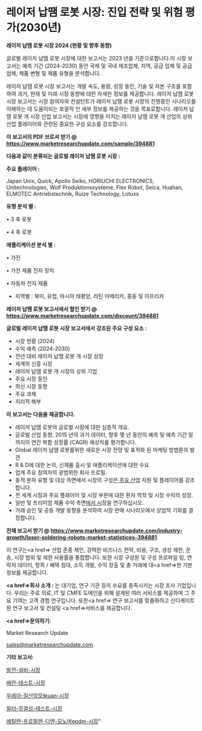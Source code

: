 # 레이저 납땜 로봇 시장: 진입 전략 및 위험 평가(2030년)

<strong>레이저 납땜 로봇 시장 2024 (현황 및 향후 동향)</strong>

글로벌 레이저 납땜 로봇 시장에 대한 보고서는 2023 년을 기준으로합니다.이 시장 보고서는 예측 기간 (2024-2030) 동안 국제 및 국내 제조업체, 지역, 공급 업체 및 공급 업체, 제품 변형 및 제품 유형을 분석합니다.

레이저 납땜 로봇 시장 보고서는 개발 속도, 용량, 성장 동인, 기술 및 자본 구조를 포함하여 과거, 현재 및 미래 시장 동향에 대한 자세한 정보를 제공합니다. 레이저 납땜 로봇 시장 보고서는 시장 참여자와 컨설턴트가 레이저 납땜 로봇 시장의 진행중인 시나리오를 이해하는 데 도움이되는 포괄적 인 세부 정보를 제공하는 것을 목표로합니다. 레이저 납땜 로봇 개 시장 산업 보고서는 시장에 영향을 미치는 레이저 납땜 로봇 개 산업의 상위 산업 플레이어와 관련된 중요한 구성 요소를 강조합니다.



<strong>이 보고서의 PDF 브로셔 받기 @ <a href=https://www.marketresearchupdate.com/sample/394881>https://www.marketresearchupdate.com/sample/394881</a></strong>



<strong>다음과 같이 분류되는 글로벌 레이저 납땜 로봇 시장 :</strong>



<strong>주요 플레이어 :</strong>

Japan Unix, Quick, Apollo Seiko, HORIUCHI ELECTRONICS, Unitechnologies, Wolf Produktionssysteme, Flex Robot, Seica, Huahan, ELMOTEC Antriebstechnik, Ruize Technology, Lotuxs



<strong>유형 분석 별 :</strong>

• 3 축 로봇

• 4 축 로봇



<strong>애플리케이션 분석 별 :</strong>

• 가전

• 가전 ​​제품 전자 장치

• 자동차 전자 제품

<ul>
  <li>지역별 : 북미, 유럽, 아시아 태평양, 라틴 아메리카, 중동 및 아프리카</li>
</ul>


<strong>레이저 납땜 로봇 보고서에서 할인 받기 @ <a href=https://www.marketresearchupdate.com/discount/394881>https://www.marketresearchupdate.com/discount/394881</a></strong>



<strong>글로벌 레이저 납땜 로봇 시장 보고서에서 강조된 주요 구성 요소 :</strong>
<ul>
  <li>시장 현황 (2024)</li>
  <li>수익 예측 (2024-2030)</li>
  <li>전년 대비 레이저 납땜 로봇 개 시장 성장</li>
  <li>세계의 신흥 시장</li>
  <li>레이저 납땜 로봇 개 시장의 상위 기업</li>
  <li>주요 시장 동인</li>
  <li>최신 시장 동향</li>
  <li>주요 과제</li>
  <li>지리적 해부</li>
</ul>


<strong>이 보고서는 다음을 제공합니다.</strong>
<ul>
  <li>레이저 납땜 로봇의 글로벌 시장에 대한 심층적 개요.</li>
  <li>글로벌 산업 동향, 2015 년의 과거 데이터, 향후 몇 년 동안의 예측 및 예측 기간 말까지의 연간 복합 성장률 (CAGR) 예상치를 평가합니다.</li>
  <li>Global 레이저 납땜 로봇를위한 새로운 시장 전망 및 표적화 된 마케팅 방법론의 발견</li>
  <li>R &amp; D에 대한 논의, 신제품 출시 및 애플리케이션에 대한 수요.</li>
  <li>업계 주요 참여자의 광범위한 회사 프로필.</li>
  <li>동적 분자 유형 및 대상 측면에서 시장의 구성은<a href=> 주요 산</a>업 자원 및 플레이어를 강조합니다.</li>
  <li>전 세계 시장과 주요 플레이어 및 시장 부문에 대한 환자 역학 및 시장 수익의 성장.</li>
  <li>일반 및 프리미엄 제품 수익 측면<a href=>에서 시</a>장을 연구하십시오.</li>
  <li>거래 승인 및 공동 개발 동향을 분석하여 시장 판매 시나리오에서 상업적 기회를 결정합니다.</li>
</ul>



<strong>전체 보고서 받기 @ <a href=https://www.marketresearchupdate.com/industry-growth/laser-soldering-robots-market-statistices-394881>https://www.marketresearchupdate.com/industry-growth/laser-soldering-robots-market-statistices-394881</a></strong>

이 연구는<a href=> 산업 존중</a> 체인, 강력한 비즈니스 전략, 비용, 구조, 생성 제한, 운송, 시장 범위 및 제한 사용률을 통합합니다. 또한 시장 구성원 및 구성 프로파일 링, 연락처 데이터, 항목 / 혜택 침대, 소득 개발, 수익 창출 및 총 거래에 대<a href=>한 기본 </a>정보를 제공합니다.



<strong><a href=>회사 소</a>개 :</strong>
는 대기업, 연구 기관 등의 수요를 충족시키는 시장 조사 기업입니다. 우리는 주로 의료, IT 및 CMFE 도메인을 위해 설계된 여러 서비스를 제공하며 그 주요 기여는 고객 경험 연구입니다. 또한<a href=> 연구 보</a>고서를 맞춤화하고 신디케이트 된 연구 보고서 및 컨설팅 <a href=>서비스</a>를 제공합니다.



<strong><a href=>문의하기:</a></strong>

Market Research Update

sales@marketresearchupdate.com



<strong>기타 보고서:</strong>

<a href=https://www.linkedin.com/pulse/발전-설비-시장-세분화-연구-및-목표-고객2029년-consumer-connection-chronicles-24-/>발전-설비-시장</a>

<a href=https://www.linkedin.com/pulse/배란-테스트-시장-진입-전략-및-위험-평가2029년-analytics-alchemy-360-analysis-mmerf/>배란-테스트-시장</a>

<a href=https://www.linkedin.com/pulse/우레아-질산암모늄uan-시장-현재-및-미래-성장-2029-trend-tracking-tips-360-analysis-jk6jf/>우레아-질산암모늄uan-시장</a>

<a href=https://www.linkedin.com/pulse/필터-무결성-테스트-시장-진입-전략-및-위험-평가2030년-trend-tracking-tips-360-analysis-qbevf/>필터-무결성-테스트-시장</a>

<a href=https://www.linkedin.com/pulse/에틸렌-프로필렌-디엔-모노머epdm-시장-경쟁-분석-및-성장-잠재력-2029-isdailynews-uyzyf/>에틸렌-프로필렌-디엔-모노머epdm-시장</a>"
